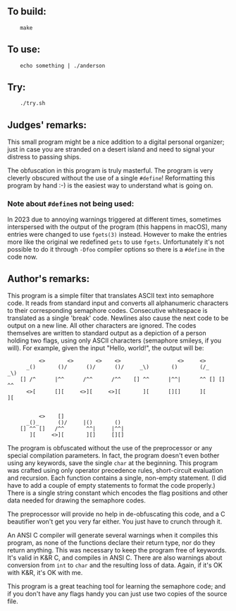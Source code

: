 ## To build:

```<!---sh-->
    make
```


## To use:

```<!---sh-->
    echo something | ./anderson
```


## Try:

```<!---sh-->
    ./try.sh
```


## Judges' remarks:

This small program might be a nice addition to a digital personal
organizer; just in case you are stranded on a desert island and need to
signal your distress to passing ships.

The obfuscation in this program is truly masterful.  The program is
very cleverly obscured without the use of a single `#define`!
Reformatting this program by hand :-) is the easiest way to understand
what is going on.

### Note about `#define`s not being used:

In 2023 due to annoying warnings triggered at different times, sometimes
interspersed with the output of the program (this happens in macOS), many
entries were changed to use `fgets(3)` instead. However to make the entries more
like the original we redefined `gets` to use `fgets`. Unfortunately it's not
possible to do it through `-Dfoo` compiler options so there is a `#define` in
the code now.


## Author's remarks:

This program is a simple filter that translates ASCII text into
semaphore code.  It reads from standard input and converts all
alphanumeric characters to their corresponding semaphore codes.
Consecutive whitespace is translated as a single 'break' code.  Newlines
also cause the next code to be output on a new line.  All other
characters are ignored.  The codes themselves are written to standard
output as a depiction of a person holding two flags, using only ASCII
characters (semaphore smileys, if you will).  For example, given the
input "Hello, world!", the output will be:

```
		  <>       <>       <>    <>                  <>     <>
      _()       ()/      ()/      ()/     _\)       ()       (/_     _\)
    [] /^      |^^      /^^      /^^    [] ^^      |^^|      ^^ [] [] ^^
      <>[      [][     <>][     <>][       ][      [][]      ][       ][


		  <>    []
      _()_      ()/     |()       ()
    [] ^^ []   /^^       ^^|     |^^|
       ][     <>][       ][]     [][]
```

The program is obfuscated without the use of the preprocessor or any
special compilation parameters.  In fact, the program doesn't even
bother using any keywords, save the single `char` at the beginning.
This program was crafted using only operator precedence rules,
short-circuit evaluation and recursion.  Each function contains a
single, non-empty statement.  (I did have to add a couple of empty
statements to format the code properly.)  There is a single string
constant which encodes the flag positions and other data needed for
drawing the semaphore codes.

The preprocessor will provide no help in de-obfuscating this code, and a
C beautifier won't get you very far either.  You just have to crunch
through it.

An ANSI C compiler will generate several warnings when it compiles this
program, as none of the functions declare their return type, nor do they
return anything.  This was necessary to keep the program free of
keywords.  It's valid in K&R C, and compiles in ANSI C.  There are also
warnings about conversion from `int` to `char` and the resulting loss of
data.  Again, if it's OK with K&R, it's OK with me.

This program is a great teaching tool for learning the semaphore code;
and if you don't have any flags handy you can just use two copies of the
source file.


<!--

    Copyright © 1984-2024 by Landon Curt Noll. All Rights Reserved.

    You are free to share and adapt this file under the terms of this license:

	Creative Commons Attribution-ShareAlike 4.0 International (CC BY-SA 4.0)

    For more information, see:

	https://creativecommons.org/licenses/by-sa/4.0/

-->
